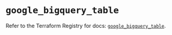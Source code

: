 # `google_bigquery_table`

Refer to the Terraform Registry for docs: [`google_bigquery_table`](https://registry.terraform.io/providers/hashicorp/google/5.40.0/docs/resources/bigquery_table).
